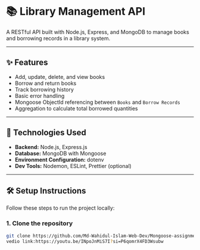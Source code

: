 # 📚 Library Management API

A RESTful API built with Node.js, Express, and MongoDB to manage books and borrowing records in a library system.

---

## ✨ Features

- Add, update, delete, and view books
- Borrow and return books
- Track borrowing history
- Basic error handling
- Mongoose ObjectId referencing between `Books` and `Borrow Records`
- Aggregation to calculate total borrowed quantities

---

## 🚀 Technologies Used

- **Backend:** Node.js, Express.js
- **Database:** MongoDB with Mongoose
- **Environment Configuration:** dotenv
- **Dev Tools:** Nodemon, ESLint, Prettier (optional)

---

## 🛠️ Setup Instructions

Follow these steps to run the project locally:

### 1. Clone the repository
```bash
git clone https://github.com/Md-Wahidul-Islam-Web-Dev/Mongoose-assignment-3.git
vedio link:https://youtu.be/INpoJnMiS7I?si=P6qomrX4FD3Wsubw
